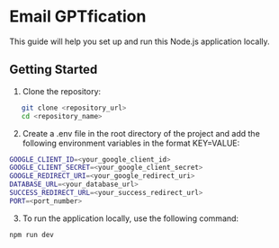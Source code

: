 # Email GPTfication

This guide will help you set up and run this Node.js application locally.

## Getting Started

1. Clone the repository:
```bash
   git clone <repository_url>
   cd <repository_name>
```

2. Create a .env file in the root directory of the project and add the following environment variables in the format KEY=VALUE:

```bash
GOOGLE_CLIENT_ID=<your_google_client_id>
GOOGLE_CLIENT_SECRET=<your_google_client_secret>
GOOGLE_REDIRECT_URI=<your_google_redirect_uri>
DATABASE_URL=<your_database_url>
SUCCESS_REDIRECT_URL=<your_success_redirect_url>
PORT=<port_number> 
```

3. To run the application locally, use the following command:
```bash
npm run dev
```
